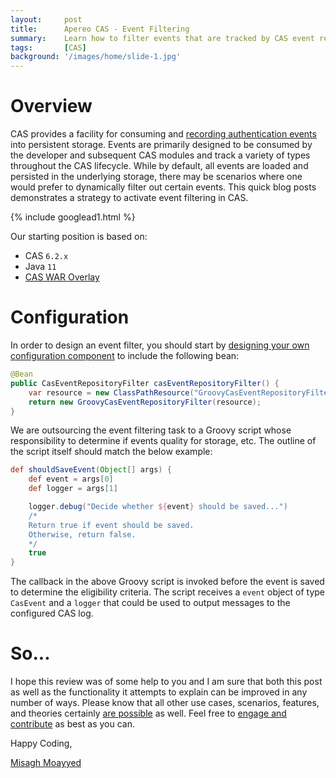 ```yaml
---
layout:     post
title:      Apereo CAS - Event Filtering
summary:    Learn how to filter events that are tracked by CAS event repositories and persistence engine.
tags:       [CAS]
background: '/images/home/slide-1.jpg'
---
```


# Overview

CAS provides a facility for consuming and [recording authentication events](https://apereo.github.io/cas/6.2.x/installation/Configuring-Authentication-Events.html) into persistent storage. Events are primarily designed to be consumed by the developer and subsequent CAS modules and track a variety of types throughout the CAS lifecycle. While by default, all events are loaded and persisted in the underlying storage, there may be scenarios where one would prefer to dynamically filter out certain events. This quick blog posts demonstrates a strategy to activate event filtering in CAS.

{% include googlead1.html  %}

Our starting position is based on:

- CAS `6.2.x`
- Java `11`
- [CAS WAR Overlay](https://github.com/apereo/cas-overlay-template)

# Configuration

In order to design an event filter, you should start by [designing your own configuration component](https://apereo.github.io/cas/6.2.x/configuration/Configuration-Management-Extensions.html) to include the following bean:

```java
@Bean
public CasEventRepositoryFilter casEventRepositoryFilter() {
    var resource = new ClassPathResource("GroovyCasEventRepositoryFilter.groovy");
    return new GroovyCasEventRepositoryFilter(resource);
}
```

We are outsourcing the event filtering task to a Groovy script whose responsibility to determine if events quality for storage, etc. The outline of the script itself should match the below example:

```groovy
def shouldSaveEvent(Object[] args) {
    def event = args[0]
    def logger = args[1]

    logger.debug("Decide whether ${event} should be saved...")
    /*
    Return true if event should be saved.
    Otherwise, return false.
    */
    true
}
```

The callback in the above Groovy script is invoked before the event is saved to determine the eligibility criteria. The script receives a `event` object of type `CasEvent` and a `logger` that could be used to output messages to the configured CAS log.

# So...

I hope this review was of some help to you and I am sure that both this post as well as the functionality it attempts to explain can be improved in any number of ways. Please know that all other use cases, scenarios, features, and theories certainly [are possible](https://apereo.github.io/2017/02/18/onthe-theoryof-possibility/) as well. Feel free to [engage and contribute](https://apereo.github.io/cas/developer/Contributor-Guidelines.html) as best as you can.

Happy Coding,

[Misagh Moayyed](https://fawnoos.com)
